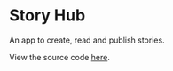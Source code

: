 # Story Hub

An app to create, read and publish stories.

View the source code [here](https://github.com/Vader327/Project-71).
